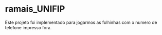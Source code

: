 # ramais_UNIFIP
Este projeto foi implementado para jogarmos as folhinhas com o numero de telefone impresso fora. 
